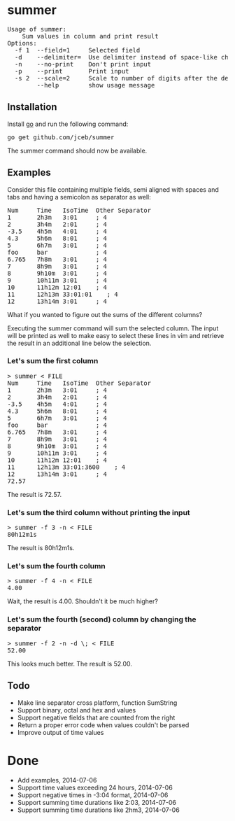 summer
======

<pre>
Usage of summer:
	Sum values in column and print result
Options:
  -f 1  --field=1     Selected field
  -d    --delimiter=  Use delimiter instead of space-like characters
  -n    --no-print    Don't print input
  -p    --print       Print input
  -s 2  --scale=2     Scale to number of digits after the decimal point
        --help        show usage message
</pre>

## Installation

Install [go](http://golang.org) and run the following command:
<pre>
go get github.com/jceb/summer
</pre>

The summer command should now be available.

## Examples

Consider this file containing multiple fields, semi aligned with spaces and tabs
and having a semicolon as separator as well:

<pre>
Num     Time   IsoTime  Other Separator
1 	    2h3m   3:01     ; 4
2 	    3h4m   2:01     ; 4
-3.5 	4h5m   4:01     ; 4
4.3 	5h6m   8:01     ; 4
5 	    6h7m   3:01     ; 4
foo     bar             ; 4
6.765 	7h8m   3:01     ; 4
7 	    8h9m   3:01     ; 4
8 	    9h10m  3:01     ; 4
9 	    10h11m 3:01     ; 4
10	    11h12m 12:01    ; 4
11	    12h13m 33:01:01    ; 4
12	    13h14m 3:01     ; 4
</pre>

What if you wanted to figure out the sums of the different columns?

Executing the summer command will sum the selected column.  The input will be
printed as well to make easy to select these lines in vim and retrieve the
result in an additional line below the selection.

### Let's sum the first column

<pre>
> summer < FILE
Num     Time   IsoTime  Other Separator
1 	    2h3m   3:01     ; 4
2 	    3h4m   2:01     ; 4
-3.5 	4h5m   4:01     ; 4
4.3 	5h6m   8:01     ; 4
5 	    6h7m   3:01     ; 4
foo     bar             ; 4
6.765 	7h8m   3:01     ; 4
7 	    8h9m   3:01     ; 4
8 	    9h10m  3:01     ; 4
9 	    10h11m 3:01     ; 4
10	    11h12m 12:01    ; 4
11	    12h13m 33:01:3600    ; 4
12	    13h14m 3:01     ; 4
72.57
</pre>
The result is 72.57.

### Let's sum the third column without printing the input

<pre>
> summer -f 3 -n < FILE
80h12m1s
</pre>
The result is 80h12m1s.

### Let's sum the fourth column

<pre>
> summer -f 4 -n < FILE
4.00
</pre>
Wait, the result is 4.00.  Shouldn't it be much higher?

### Let's sum the fourth (second) column by changing the separator

<pre>
> summer -f 2 -n -d \; < FILE
52.00
</pre>
This looks much better.  The result is 52.00.

## Todo

* Make line separator cross platform, function SumString
* Support binary, octal and hex and values
* Support negative fields that are counted from the right
* Return a proper error code when values couldn't be parsed
* Improve output of time values

# Done
* Add examples, 2014-07-06
* Support time values exceeding 24 hours, 2014-07-06
* Support negative times in -3:04 format, 2014-07-06
* Support summing time durations like 2:03, 2014-07-06
* Support summing time durations like 2hm3, 2014-07-06
